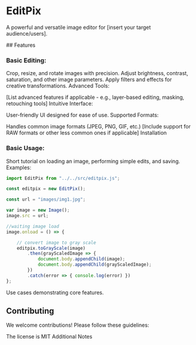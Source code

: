 # EditPix

A powerful and versatile image editor for [insert your target audience/users].

## Features

### Basic Editing:

Crop, resize, and rotate images with precision.
Adjust brightness, contrast, saturation, and other image parameters.
Apply filters and effects for creative transformations.
Advanced Tools:

[List advanced features if applicable - e.g., layer-based editing, masking, retouching tools]
Intuitive Interface:

User-friendly UI designed for ease of use.
Supported Formats:

Handles common image formats (JPEG, PNG, GIF, etc.)
[Include support for RAW formats or other less common ones if applicable]
Installation

### Basic Usage:

Short tutorial on loading an image, performing simple edits, and saving.
Examples:

```javascript
import EditPix from "../../src/editpix.js";

const editpix = new EditPix();

const url = "images/img1.jpg";

var image = new Image();
image.src = url;

//waiting image load
image.onload = () => {

    // convert image to gray scale
    editpix.toGrayScale(image)
        .then(grayScaledImage => {
            document.body.appendChild(image);
            document.body.appendChild(grayScaledImage);
        })
        .catch(error => { console.log(error) })
};
```
Use cases demonstrating core features.
## Contributing

We welcome contributions! Please follow these guidelines:


The license is MIT
Additional Notes
